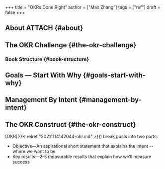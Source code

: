 +++
title = "OKRs Done Right"
author = ["Max Zhang"]
tags = ["ref"]
draft = false
+++

## About <span class="tag"><span class="ATTACH">ATTACH</span></span> {#about}


## The OKR Challenge {#the-okr-challenge}


### Book Structure {#book-structure}


## Goals — Start With Why {#goals-start-with-why}


## Management By Intent {#management-by-intent}


## The OKR Construct {#the-okr-construct}

[OKR]({{< relref "20211114142044-okr.md" >}}) break goals into two parts:

-   Objective—An aspirational short statement that explains the intent -- where we want to be
-   Key results—2-5 measurable results that explain how we’ll measure success
